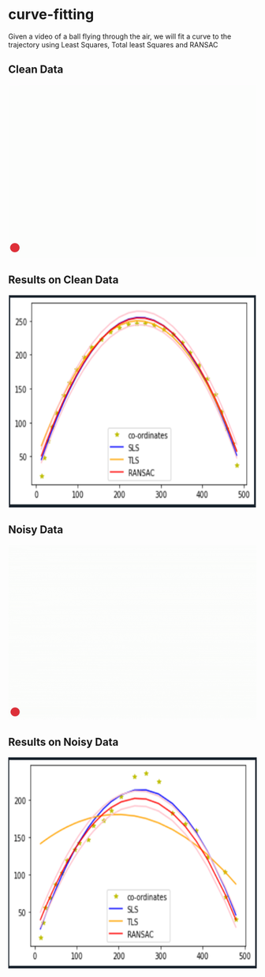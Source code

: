# curve-fitting
Given a video of a ball flying through the air, we will fit a curve to the trajectory using Least Squares, Total least Squares and RANSAC

## Clean Data
![Clean Data](https://github.com/pooja-kabra/curve-fitting/blob/main/data/clean.gif)
## Results on Clean Data
<p align="left">
  <img src="https://github.com/pooja-kabra/curve-fitting/blob/main/results/clean_video.png" alt="clean results" width = "648" height = "432"/>
</p>

## Noisy Data
![Noisy Data](https://github.com/pooja-kabra/curve-fitting/blob/main/data/noisy.gif)
## Results on Noisy Data 
<p align="left">
  <img src="https://github.com/pooja-kabra/curve-fitting/blob/main/results/noisy_video.png" alt="noisy results" width = "648" height = "432"/>
</p>